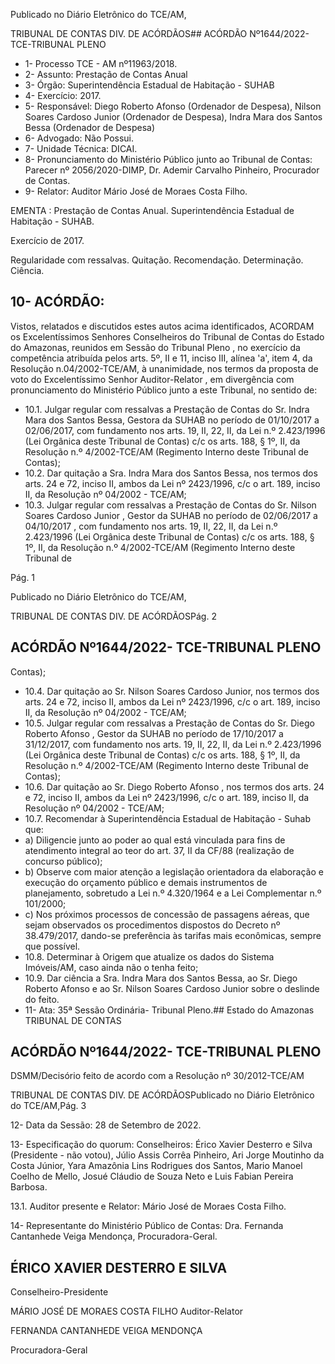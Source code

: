 Publicado  no  Diário  Eletrônico do TCE/AM,

TRIBUNAL DE CONTAS DIV. DE ACÓRDÃOS## ACÓRDÃO Nº1644/2022- TCE-TRIBUNAL PLENO

- 1- Processo TCE - AM nº11963/2018.
- 2- Assunto: Prestação de Contas Anual
- 3- Órgão: Superintendência Estadual de Habitação - SUHAB
- 4- Exercício: 2017.
- 5- Responsável: Diego Roberto Afonso (Ordenador de Despesa), Nilson Soares Cardoso Junior (Ordenador  de  Despesa),  Indra  Mara  dos  Santos  Bessa  (Ordenador  de Despesa)
- 6- Advogado: Não Possui.
- 7- Unidade Técnica: DICAI.
- 8- Pronunciamento do Ministério Público junto  ao  Tribunal  de  Contas: Parecer  nº 2056/2020-DIMP, Dr. Ademir Carvalho Pinheiro, Procurador de Contas.
- 9- Relator: Auditor Mário José de Moraes Costa Filho.

EMENTA : Prestação de Contas Anual. Superintendência Estadual de Habitação - SUHAB.

Exercício de 2017.

Regularidade com ressalvas. Quitação. Recomendação. Determinação. Ciência.

## 10-  ACÓRDÃO:

Vistos, relatados e discutidos estes autos acima identificados, ACORDAM os Excelentíssimos Senhores Conselheiros do Tribunal de Contas do Estado do Amazonas, reunidos em Sessão do Tribunal Pleno , no exercício da competência atribuída pelos arts. 5º, II e 11, inciso III, alínea 'a', item 4, da Resolução n.04/2002-TCE/AM, à unanimidade, nos termos da proposta de voto do Excelentíssimo Senhor Auditor-Relator , em divergência com pronunciamento do Ministério Público junto a este Tribunal, no sentido de:

- 10.1. Julgar regular com ressalvas a Prestação de Contas do Sr. Indra Mara dos  Santos  Bessa, Gestora  da  SUHAB  no  período  de  01/10/2017  a 02/06/2017, com fundamento nos arts. 19, II, 22, II, da Lei n.º 2.423/1996 (Lei  Orgânica  deste  Tribunal  de  Contas)  c/c  os  arts.  188,  §  1º,  II,  da Resolução  n.º  4/2002-TCE/AM  (Regimento  Interno  deste  Tribunal  de Contas);
- 10.2. Dar quitação a Sra. Indra Mara dos Santos Bessa, nos termos dos arts. 24 e 72, inciso II, ambos da Lei nº 2423/1996, c/c o art. 189, inciso II, da Resolução nº 04/2002 - TCE/AM;
- 10.3. Julgar  regular  com  ressalvas a  Prestação  de  Contas  do  Sr. Nilson Soares Cardoso Junior , Gestor da SUHAB no período de 02/06/2017 a 04/10/2017 , com fundamento nos arts. 19, II, 22, II, da Lei n.º 2.423/1996 (Lei  Orgânica  deste  Tribunal  de  Contas)  c/c  os  arts.  188,  §  1º,  II,  da Resolução  n.º  4/2002-TCE/AM  (Regimento  Interno  deste  Tribunal  de

Pág. 1

Publicado  no  Diário  Eletrônico do TCE/AM,

TRIBUNAL DE CONTAS DIV. DE ACÓRDÃOSPág. 2

## ACÓRDÃO Nº1644/2022- TCE-TRIBUNAL PLENO

Contas);

- 10.4. Dar quitação ao Sr. Nilson Soares Cardoso Junior, nos termos dos arts. 24 e 72, inciso II, ambos da Lei nº 2423/1996, c/c o art. 189, inciso II, da Resolução nº 04/2002 - TCE/AM;
- 10.5. Julgar  regular  com  ressalvas a  Prestação  de  Contas  do  Sr. Diego Roberto  Afonso , Gestor da SUHAB  no  período  de  17/10/2017  a 31/12/2017, com fundamento nos arts. 19, II, 22, II, da Lei n.º 2.423/1996 (Lei  Orgânica  deste  Tribunal  de  Contas)  c/c  os  arts.  188,  §  1º,  II,  da Resolução  n.º  4/2002-TCE/AM  (Regimento  Interno  deste  Tribunal  de Contas);
- 10.6. Dar quitação ao  Sr. Diego Roberto Afonso , nos termos dos arts. 24 e 72,  inciso  II,  ambos  da  Lei  nº  2423/1996,  c/c  o  art.  189,  inciso  II,  da Resolução nº 04/2002 - TCE/AM;
- 10.7. Recomendar à Superintendência Estadual de Habitação - Suhab que:
- a) Diligencie junto ao poder ao qual está vinculada  para  fins  de  atendimento  integral  ao teor do  art. 37,  II da  CF/88  (realização  de concurso público);
- b)  Observe  com  maior  atenção  a  legislação orientadora da elaboração e execução do orçamento  público  e  demais  instrumentos  de planejamento, sobretudo a Lei n.º 4.320/1964 e a Lei Complementar n.º 101/2000;
- c)  Nos  próximos  processos  de  concessão  de passagens  aéreas,  que  sejam  observados  os procedimentos dispostos do Decreto nº 38.479/2017,  dando-se  preferência  às  tarifas mais econômicas, sempre que possível.
- 10.8. Determinar à  Origem que  atualize  os  dados  do  Sistema  Imóveis/AM, caso ainda não o tenha feito;
- 10.9. Dar ciência a  Sra. Indra Mara dos Santos Bessa, ao Sr. Diego Roberto Afonso e ao Sr. Nilson Soares Cardoso Junior sobre o deslinde do feito.
- 11-  Ata: 35ª Sessão Ordinária- Tribunal Pleno.## Estado do Amazonas TRIBUNAL DE CONTAS

## ACÓRDÃO Nº1644/2022- TCE-TRIBUNAL PLENO

DSMM/Decisório feito de acordo com a Resolução nº 30/2012-TCE/AM

TRIBUNAL DE CONTAS DIV. DE ACÓRDÃOSPublicado  no  Diário  Eletrônico do TCE/AM,Pág. 3

12-  Data da Sessão: 28 de Setembro de 2022.

13-  Especificação do quorum: Conselheiros: Érico Xavier Desterro e Silva (Presidente - não  votou),  Júlio  Assis  Corrêa  Pinheiro,  Ari  Jorge  Moutinho  da  Costa  Júnior,  Yara Amazônia Lins Rodrigues dos Santos, Mario Manoel Coelho de Mello, Josué Cláudio de Souza Neto e Luis Fabian Pereira Barbosa.

13.1. Auditor presente e Relator: Mário José de Moraes Costa Filho.

14-  Representante do Ministério Público de Contas: Dra. Fernanda Cantanhede Veiga Mendonça, Procuradora-Geral.

## ÉRICO XAVIER DESTERRO E SILVA

Conselheiro-Presidente

MÁRIO JOSÉ DE MORAES COSTA FILHO Auditor-Relator

FERNANDA CANTANHEDE VEIGA MENDONÇA

Procuradora-Geral